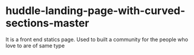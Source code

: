 # huddle-landing-page-with-curved-sections-master
It is a front end statics page. Used to built a community for the people who love to are of same type
